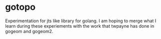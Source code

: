 # gotopo
Experimentation for jts like library for golang.  I am hoping to merge what I learn during these experiements with the work
that twpayne has done in gogeom and gogeom2.
